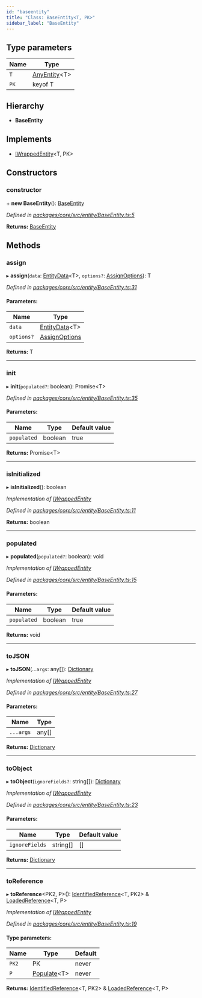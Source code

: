```yaml
---
id: "baseentity"
title: "Class: BaseEntity<T, PK>"
sidebar_label: "BaseEntity"
---
```


## Type parameters

Name | Type |
------ | ------ |
`T` | [AnyEntity](../globals.md#anyentity)&#60;T> |
`PK` | keyof T |

## Hierarchy

* **BaseEntity**

## Implements

* [IWrappedEntity](../interfaces/iwrappedentity.md)&#60;T, PK>

## Constructors

### constructor

\+ **new BaseEntity**(): [BaseEntity](baseentity.md)

*Defined in [packages/core/src/entity/BaseEntity.ts:5](https://github.com/mikro-orm/mikro-orm/blob/d945b8a11/packages/core/src/entity/BaseEntity.ts#L5)*

**Returns:** [BaseEntity](baseentity.md)

## Methods

### assign

▸ **assign**(`data`: [EntityData](../globals.md#entitydata)&#60;T>, `options?`: [AssignOptions](../interfaces/assignoptions.md)): T

*Defined in [packages/core/src/entity/BaseEntity.ts:31](https://github.com/mikro-orm/mikro-orm/blob/d945b8a11/packages/core/src/entity/BaseEntity.ts#L31)*

#### Parameters:

Name | Type |
------ | ------ |
`data` | [EntityData](../globals.md#entitydata)&#60;T> |
`options?` | [AssignOptions](../interfaces/assignoptions.md) |

**Returns:** T

___

### init

▸ **init**(`populated?`: boolean): Promise&#60;T>

*Defined in [packages/core/src/entity/BaseEntity.ts:35](https://github.com/mikro-orm/mikro-orm/blob/d945b8a11/packages/core/src/entity/BaseEntity.ts#L35)*

#### Parameters:

Name | Type | Default value |
------ | ------ | ------ |
`populated` | boolean | true |

**Returns:** Promise&#60;T>

___

### isInitialized

▸ **isInitialized**(): boolean

*Implementation of [IWrappedEntity](../interfaces/iwrappedentity.md)*

*Defined in [packages/core/src/entity/BaseEntity.ts:11](https://github.com/mikro-orm/mikro-orm/blob/d945b8a11/packages/core/src/entity/BaseEntity.ts#L11)*

**Returns:** boolean

___

### populated

▸ **populated**(`populated?`: boolean): void

*Implementation of [IWrappedEntity](../interfaces/iwrappedentity.md)*

*Defined in [packages/core/src/entity/BaseEntity.ts:15](https://github.com/mikro-orm/mikro-orm/blob/d945b8a11/packages/core/src/entity/BaseEntity.ts#L15)*

#### Parameters:

Name | Type | Default value |
------ | ------ | ------ |
`populated` | boolean | true |

**Returns:** void

___

### toJSON

▸ **toJSON**(...`args`: any[]): [Dictionary](../globals.md#dictionary)

*Implementation of [IWrappedEntity](../interfaces/iwrappedentity.md)*

*Defined in [packages/core/src/entity/BaseEntity.ts:27](https://github.com/mikro-orm/mikro-orm/blob/d945b8a11/packages/core/src/entity/BaseEntity.ts#L27)*

#### Parameters:

Name | Type |
------ | ------ |
`...args` | any[] |

**Returns:** [Dictionary](../globals.md#dictionary)

___

### toObject

▸ **toObject**(`ignoreFields?`: string[]): [Dictionary](../globals.md#dictionary)

*Implementation of [IWrappedEntity](../interfaces/iwrappedentity.md)*

*Defined in [packages/core/src/entity/BaseEntity.ts:23](https://github.com/mikro-orm/mikro-orm/blob/d945b8a11/packages/core/src/entity/BaseEntity.ts#L23)*

#### Parameters:

Name | Type | Default value |
------ | ------ | ------ |
`ignoreFields` | string[] | [] |

**Returns:** [Dictionary](../globals.md#dictionary)

___

### toReference

▸ **toReference**&#60;PK2, P>(): [IdentifiedReference](../globals.md#identifiedreference)&#60;T, PK2> & [LoadedReference](../interfaces/loadedreference.md)&#60;T, P>

*Implementation of [IWrappedEntity](../interfaces/iwrappedentity.md)*

*Defined in [packages/core/src/entity/BaseEntity.ts:19](https://github.com/mikro-orm/mikro-orm/blob/d945b8a11/packages/core/src/entity/BaseEntity.ts#L19)*

#### Type parameters:

Name | Type | Default |
------ | ------ | ------ |
`PK2` | PK | never |
`P` | [Populate](../globals.md#populate)&#60;T> | never |

**Returns:** [IdentifiedReference](../globals.md#identifiedreference)&#60;T, PK2> & [LoadedReference](../interfaces/loadedreference.md)&#60;T, P>
